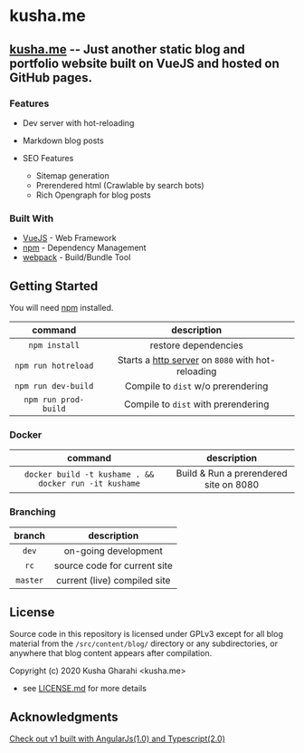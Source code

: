 # kusha.me 

## [kusha.me](https://kusha.me) -- Just another static blog and portfolio website built on VueJS and hosted on GitHub pages. 

### Features
* Dev server with hot-reloading
* Markdown blog posts

* SEO Features
  * Sitemap generation
  * Prerendered html (Crawlable by search bots)
  * Rich Opengraph for blog posts

### Built With

* [VueJS](https://vuejs.org/) - Web Framework
* [npm](https://www.npmjs.com/) - Dependency Management
* [webpack](https://webpack.js.org/) - Build/Bundle Tool

## Getting Started 
You will need [npm](https://www.npmjs.com/) installed. 

command                    | description
:-------------------------:|:-------------------------------------------------------------------------------------------------:|
`npm install`              | restore dependencies
`npm run hotreload`        | Starts a [http server](https://github.com/webpack/webpack-dev-server) on `8080` with hot-reloading 
`npm run dev-build`        | Compile to `dist` w/o prerendering
`npm run prod-build`       | Compile to `dist` with prerendering

### Docker

command                                                 | description
:------------------------------------------------------:|:-------------------------------------------------------------------------------------------------:|
`docker build -t kushame . && docker run -it kushame`   | Build & Run a prerendered site on 8080

### Branching

| branch    | description
|:---------:|:---------------------------------------:|
| `dev`     | on-going development                    |
| `rc`      | source code for current site            |
| `master`  | current (live) compiled site            |

## License

Source code in this repository is licensed under GPLv3 except for all blog material from the `/src/content/blog/` directory or any subdirectories, or anywhere that blog content appears after compilation.

Copyright (c) 2020 Kusha Gharahi <kusha.me>

 - see [LICENSE.md](LICENSE.md) for more details

## Acknowledgments

[Check out v1 built with AngularJs(1.0) and Typescript(2.0)](https://github.com/kushagharahi/kushagharahi.github.io/tree/AngularTS)
